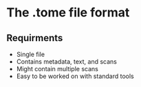# The .tome file format

## Requirments
* Single file
* Contains metadata, text, and scans
* Might contain multiple scans 
* Easy to be worked on with standard tools

